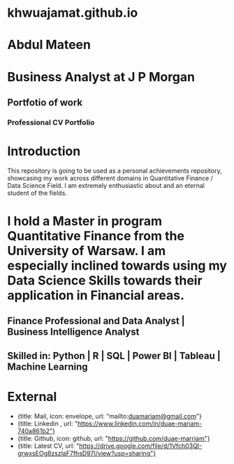 
# khwuajamat.github.io

# Abdul Mateen

# Business Analyst at J P Morgan

## Portfotio of work
### Professional CV Portfolio

# Introduction
This repository is going to be used as a personal achievements repository, showcasing my work across different domains in Quantitative Finance / Data Science Field. I am extremely enthusiastic about and an eternal student of the fields.

# I hold a Master in program Quantitative Finance from the University of Warsaw. I am especially inclined towards using my Data Science Skills towards their application in Financial areas.

## Finance Professional and Data Analyst | Business Intelligence Analyst
## Skilled in: **Python | R | SQL | Power BI | Tableau | Machine Learning**



# External
  - {title: Mail, icon: envelope, url: "mailto:duamariam@gmail.com"}
  - {title: Linkedin ,  url: "https://www.linkedin.com/in/duae-mariam-740a861b2"}
  - {title: Github, icon: github, url: "https://github.com/duae-marriam"}
  - {title: Latest CV, url: "https://drive.google.com/file/d/1Vfch03QI-grwxsEOg8zszlaF7fhsD97I/view?usp=sharing"}
